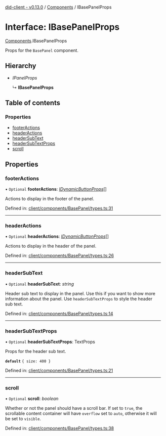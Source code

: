 [did-client - v0.13.0](../README.md) / [Components](../modules/components.md) / IBasePanelProps

# Interface: IBasePanelProps

[Components](../modules/components.md).IBasePanelProps

Props for the `BasePanel` component.

## Hierarchy

* *IPanelProps*

  ↳ **IBasePanelProps**

## Table of contents

### Properties

- [footerActions](components.ibasepanelprops.md#footeractions)
- [headerActions](components.ibasepanelprops.md#headeractions)
- [headerSubText](components.ibasepanelprops.md#headersubtext)
- [headerSubTextProps](components.ibasepanelprops.md#headersubtextprops)
- [scroll](components.ibasepanelprops.md#scroll)

## Properties

### footerActions

• `Optional` **footerActions**: [*IDynamicButtonProps*](components.idynamicbuttonprops.md)[]

Actions to display in the footer of the panel.

Defined in: [client/components/BasePanel/types.ts:31](https://github.com/Puzzlepart/did/blob/dev/client/components/BasePanel/types.ts#L31)

___

### headerActions

• `Optional` **headerActions**: [*IDynamicButtonProps*](components.idynamicbuttonprops.md)[]

Actions to display in the header of the panel.

Defined in: [client/components/BasePanel/types.ts:26](https://github.com/Puzzlepart/did/blob/dev/client/components/BasePanel/types.ts#L26)

___

### headerSubText

• `Optional` **headerSubText**: *string*

Header sub text to display in the panel. Use this
if you want to show more information about the panel.
Use `headerSubTextProps` to style the header sub text.

Defined in: [client/components/BasePanel/types.ts:14](https://github.com/Puzzlepart/did/blob/dev/client/components/BasePanel/types.ts#L14)

___

### headerSubTextProps

• `Optional` **headerSubTextProps**: TextProps

Props for the header sub text.

**`default`** ```{ size: 400 }```

Defined in: [client/components/BasePanel/types.ts:21](https://github.com/Puzzlepart/did/blob/dev/client/components/BasePanel/types.ts#L21)

___

### scroll

• `Optional` **scroll**: *boolean*

Whether or not the panel should have a scroll bar. If set to
`true`, the scrollable content container will have `overflow`
set to `auto`, otherwise it will be set to `visible`.

Defined in: [client/components/BasePanel/types.ts:38](https://github.com/Puzzlepart/did/blob/dev/client/components/BasePanel/types.ts#L38)
